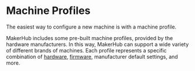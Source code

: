 # Machine Profiles

The easiest way to configure a new machine is with a machine profile.

MakerHub includes some pre-built machine profiles, provided by the hardware manufacturers.
In this way, MakerHub can support a wide variety of different brands of machines.
Each profile represents a specific combination of [hardware](hardware), [firmware](firmware), manufacturer default settings, and more.
